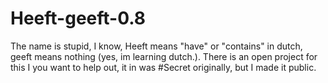 # Heeft-geeft-0.8
The name is stupid, I know, Heeft means "have" or "contains" in dutch, geeft means nothing (yes, im learning dutch.).
There is an open project for this I you want to help out, it in was #Secret originally, but I made it public.
